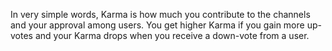 In very simple words, Karma is how much you contribute to the channels and your approval among users. You get higher Karma if you gain more up-votes and your Karma drops when you receive a down-vote from a user.


